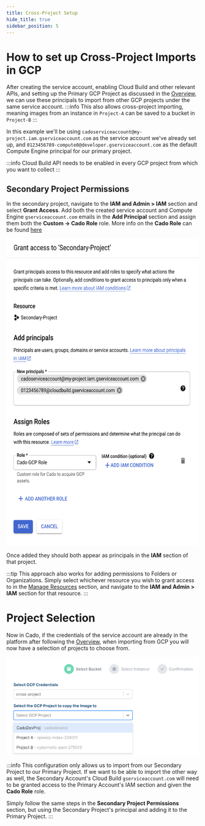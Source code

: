 ```yaml
---
title: Cross-Project Setup
hide_title: true
sidebar_position: 5
---
```


# How to set up Cross-Project Imports in GCP

After creating the service account, enabling Cloud Build and other relevant APIs, and setting up the Primary GCP Project as discussed in the [Overview](/docs/cado-response/deploy/gcp/gcp-settings.md), we can use these principals to import from other GCP projects under the same service account.
:::info
This also allows cross-project importing, meaning images from an instance in `Project-A` can be saved to a bucket in `Project-B`
:::

In this example we'll be using `cadoserviceaccount@my-project.iam.gserviceaccount.com` as the service account we've already set up, and `0123456789-compute0@developer.gserviceaccount.com` as the default Compute Engine principal for our primary project.

:::info
Cloud Build API needs to be enabled in every GCP project from which you want to collect
:::

## Secondary Project Permissions

In the secondary project, navigate to the **IAM and Admin > IAM** section and select **Grant Access**. Add both the created service account and Compute Engine `gserviceaccount.com` emails in the **Add Principal** section and assign them both the **Custom -> Cado Role** role. More info on the **Cado Role** can be found [here](./gcp-settings.md###The-Cado-Role)


<img src="/img/gcp-crossproject-granting.png" height="800" width="600" alt="GCP Cross Project" />

Once added they should both appear as principals in the **IAM** section of that project.

:::tip
This approach also works for adding permissions to Folders or Organizations. Simply select whichever resource you wish to grant access to in the [Manage Resources](https://console.cloud.google.com/cloud-resource-manager) section, and navigate to the **IAM and Admin > IAM** section for that resource.
:::

# Project Selection

Now in Cado, if the credentials of the service account are already in the platform after following the [Overview](/docs/cado-response/deploy/gcp/gcp-settings.md), when importing from GCP you will now have a selection of projects to choose from.

![GCP-Cado-Cross-Project](/img/gcp-cado-project-selection.png)

:::info
This configuration only allows us to import from our Secondary Project to our Primary Project. If we want to be able to import the other way as well, the Secondary Account's Cloud Build `gserviceaccount.com` will need to be granted access to the Primary Account's IAM section and given the **Cado Role** role.

Simply follow the same steps in the **Secondary Project Permissions** section, but using the Secondary Project's principal and adding it to the Primary Project.
:::
